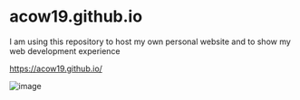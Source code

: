 # acow19.github.io
I am using this repository to host my own personal website and to show my web development experience

https://acow19.github.io/

![image](https://screenshotscdn.firefoxusercontent.com/images/72bf2609-023c-4cac-81d3-fc66dddb7e50.png)
